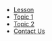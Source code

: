 
+ [Lesson](.)
+ [Topic 1](00-getting-started.html)
+ [Topic 2](01-working-with-openrefine.html)
+ [Contact Us](mailto:authorcarpentry@library.caltech.edu)
